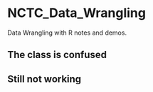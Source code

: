 # NCTC_Data_Wrangling
Data Wrangling with R notes and demos.

## The class is confused
## Still not working

